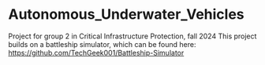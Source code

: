 # Autonomous_Underwater_Vehicles
Project for group 2 in Critical Infrastructure Protection, fall 2024
This project builds on a battleship simulator, which can be found here:
https://github.com/TechGeek001/Battleship-Simulator
